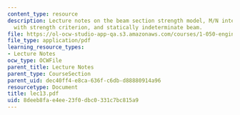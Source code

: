 ```yaml
---
content_type: resource
description: Lecture notes on the beam section strength model, M/N interactions, compatibility
  with strength criterion, and statically indeterminate beam.
file: https://ol-ocw-studio-app-qa.s3.amazonaws.com/courses/1-050-engineering-mechanics-i-fall-2007/8deeb8fae4ee23f0dbc0331c7bc815a9_lec13.pdf
file_type: application/pdf
learning_resource_types:
- Lecture Notes
ocw_type: OCWFile
parent_title: Lecture Notes
parent_type: CourseSection
parent_uid: dec40ff4-e8ca-636f-c6db-d88880914a96
resourcetype: Document
title: lec13.pdf
uid: 8deeb8fa-e4ee-23f0-dbc0-331c7bc815a9
---
```


